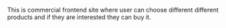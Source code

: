 This is commercial frontend site where user can choose different different products and if they are interested they can buy it.
